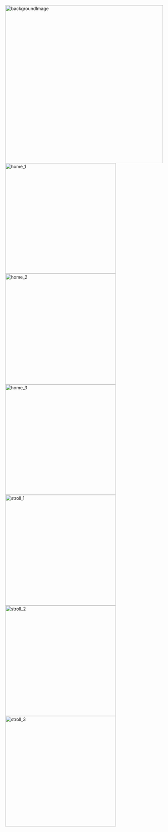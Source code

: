 <img width="500" alt="backgroundImage" src="https://user-images.githubusercontent.com/62261655/132103994-ed037825-6886-4f0e-ae14-f6f172849fd8.png">
<img width="350" alt="home_1" src="https://user-images.githubusercontent.com/62261655/132103999-ac2c8f00-4e75-4d67-bb6a-941197c43524.png">
<img width="350" alt="home_2" src="https://user-images.githubusercontent.com/62261655/132104000-7aaed409-c28d-4781-8609-e2fb2fae6829.png">
<img width="350" alt="home_3" src="https://user-images.githubusercontent.com/62261655/132104001-545bfd09-a989-4a3a-964b-80decee17702.png">
<img width="350" alt="stroll_1" src="https://user-images.githubusercontent.com/62261655/132104002-53a412f9-c860-462a-adc5-6dcb5b781276.png">
<img width="350" alt="stroll_2" src="https://user-images.githubusercontent.com/62261655/132104003-a434966c-4411-428f-adca-f3795735a758.png">
<img width="350" alt="stroll_3" src="https://user-images.githubusercontent.com/62261655/132104005-923eebe1-b524-4bfd-8d2a-a67cf161d7d9.png">

